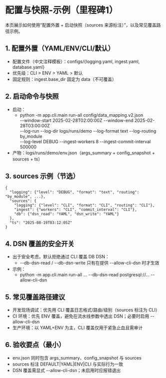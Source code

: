 # 配置与快照-示例（里程碑1）

本页展示如何使用“配置外置 + 启动快照（sources 来源标注）”，以及常见覆盖路径示例。

## 1. 配置外置（YAML/ENV/CLI/默认）
- 配置文件（中文注释模板）：configs/{logging.yaml, ingest.yaml, database.yaml}
- 优先级：CLI > ENV > YAML > 默认
- 固定规则：ingest.base_dir 固定为 data（不可覆盖）

## 2. 启动命令与快照
- 启动：
  - python -m app.cli.main run-all config/data_mapping.v2.json \
    --window-start 2025-02-28T02:00:00Z --window-end 2025-02-28T03:00:00Z \
    --log-run --log-dir logs/runs/demo --log-format text --log-routing by_module \
    --log-level DEBUG --ingest-workers 8 --ingest-commit-interval 500000
- 产物：logs/runs/demo/env.json（args_summary + config_snapshot + sources + ts）

## 3. sources 示例（节选）
```
{
  "logging": {"level": "DEBUG", "format": "text", "routing": "by_module", ...},
  "sources": {
    "logging": {"level": "CLI", "format": "CLI", "routing": "CLI"},
    "ingest": {"workers": "CLI", "commit_interval": "CLI"},
    "db": {"dsn_read": "YAML", "dsn_write": "YAML"}
  },
  "ts": "2025-08-19T03:12:05Z"
}
```

## 4. DSN 覆盖的安全开关
- 出于安全考虑，默认拒绝通过 CLI 覆盖 DB DSN：
  - --db-dsn-read / --db-dsn-write 只有在提供 --allow-cli-dsn 时才生效
- 示例：
  - python -m app.cli.main run-all ... --db-dsn-read postgresql://... --allow-cli-dsn

## 5. 常见覆盖路径建议
- 开发现场调试：优先用 CLI 覆盖日志格式/路由/级别（sources 标注为 CLI）
- CI 环境：优先 ENV 覆盖，避免在流水线参数中透出 DSN；必要时启用 --allow-cli-dsn
- 生产环境：以 YAML+ENV 为主，CLI 覆盖仅用于紧急止血且需审计

## 6. 验收要点（最小）
- env.json 同时包含 args_summary、config_snapshot 与 sources
- sources 标注 DEFAULT|YAML|ENV|CLI 与实际行为一致
- DSN 覆盖需显式 --allow-cli-dsn；未启用时应报错退出

